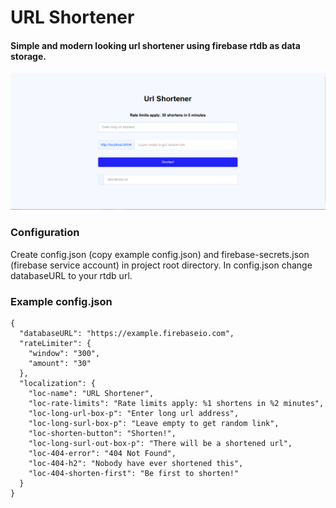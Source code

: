 # URL Shortener
#### Simple and modern looking url shortener using firebase rtdb as data storage.

![img.png](media/demo.png)

### Configuration

Create config.json (copy example config.json) and firebase-secrets.json (firebase service account) in project root directory. In config.json change databaseURL to your rtdb url.

### Example config.json
```
{
  "databaseURL": "https://example.firebaseio.com",
  "rateLimiter": {
    "window": "300",
    "amount": "30"
  },
  "localization": {
    "loc-name": "URL Shortener",
    "loc-rate-limits": "Rate limits apply: %1 shortens in %2 minutes",
    "loc-long-url-box-p": "Enter long url address",
    "loc-long-surl-box-p": "Leave empty to get random link",
    "loc-shorten-button": "Shorten!",
    "loc-long-surl-out-box-p": "There will be a shortened url",
    "loc-404-error": "404 Not Found",
    "loc-404-h2": "Nobody have ever shortened this",
    "loc-404-shorten-first": "Be first to shorten!"
  }
}
```